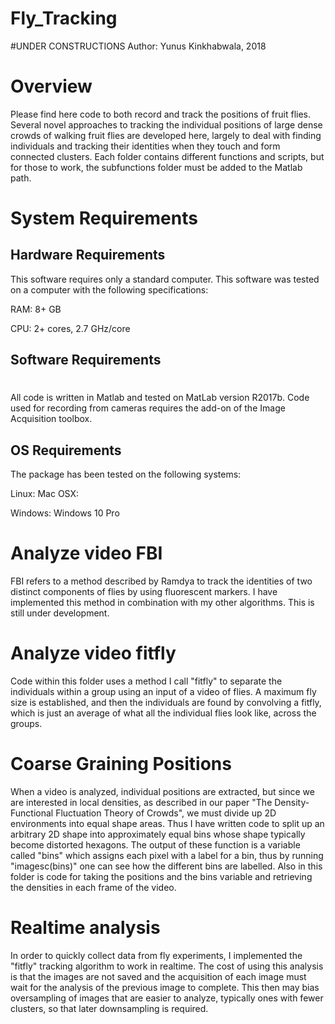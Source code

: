 # Fly_Tracking

#UNDER CONSTRUCTIONS
Author: Yunus Kinkhabwala, 2018

# Overview
Please find here code to both record and track the positions of fruit flies. Several novel approaches to tracking the individual positions of large dense crowds of walking fruit flies are developed here, largely to deal with finding individuals and tracking their identities when they touch and form connected clusters. Each folder contains different functions and scripts, but for those to work, the subfunctions folder must be added to the Matlab path.

# System Requirements



## Hardware Requirements


This software requires only a standard computer. This software was tested on a computer with the following specifications:


RAM: 8+ GB  

CPU: 2+ cores, 2.7 GHz/core




## Software Requirements

#

All code is written in Matlab and tested on MatLab version R2017b. Code used for recording from cameras requires the add-on of the Image Acquisition toolbox. 

## OS Requirements



The package has been tested on the following systems:


Linux: 
Mac OSX:  

Windows: Windows 10 Pro

# Analyze video FBI
FBI refers to a method described by Ramdya to track the identities of two distinct components of flies by using fluorescent markers. I have implemented this method in combination with my other algorithms. This is still under development.

# Analyze video fitfly
Code within this folder uses a method I call "fitfly" to separate the individuals within a group using an input of a video of flies. A maximum fly size is established, and then the individuals are found by convolving a fitfly, which is just an average of what all the individual flies look like, across the groups. 

# Coarse Graining Positions
When a video is analyzed, individual positions are extracted, but since we are interested in local densities, as described in our paper "The Density-Functional Fluctuation Theory of Crowds", we must divide up 2D environments into equal shape areas. Thus I have written code to split up an arbitrary 2D shape into approximately equal bins whose shape typically become distorted hexagons. The output of these function is a variable called "bins" which assigns each pixel with a label for a bin, thus by running "imagesc(bins)" one can see how the different bins are labelled. Also in this folder is code for taking the positions and the bins variable and retrieving the densities in each frame of the video.

# Realtime analysis
In order to quickly collect data from fly experiments, I implemented the "fitfly" tracking algorithm to work in realtime. The cost of using this analysis is that the images are not saved and the acquisition of each image must wait for the analysis of the previous image to complete. This then may bias oversampling of images that are easier to analyze, typically ones with fewer clusters, so that later downsampling is required. 

#


